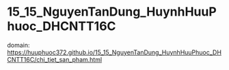 # 15_15_NguyenTanDung_HuynhHuuPhuoc_DHCNTT16C
domain:
https://huuphuoc372.github.io/15_15_NguyenTanDung_HuynhHuuPhuoc_DHCNTT16C/chi_tiet_san_pham.html
